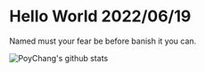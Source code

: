 # Hello World 2022/06/19

Named must your fear be before banish it you can.

![PoyChang's github stats](https://github-readme-stats.vercel.app/api?username=poychang&show_icons=true&theme=dracula)
